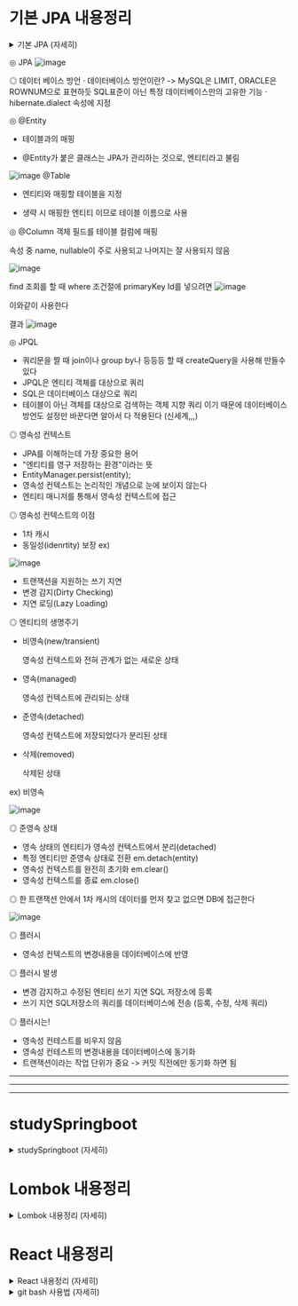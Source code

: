 # 기본 JPA 내용정리

<details>
    <summary> 기본 JPA (자세히)</summary>
   
      ◎ JPA와 CRUD
    
      · 저장 : jpa.persist(member)
      · 조회 : Member member = jpa.find(memberId)
      · 수정 : member.setName("변경할 이름")
      · 삭제 : jpa.remove(member)
</details>  

◎ JPA
![image](https://user-images.githubusercontent.com/100402443/233082114-9d896bbe-d761-4a42-8bc2-56d499798169.png)


◎ 데이터 베이스 방언
      · 데이터베이스 방언이란? -> MySQL은 LIMIT, ORACLE은 ROWNUM으로 표현하듯 SQL표준이 아닌 특정 데이터베이스만의 고유한 기능
      · hibernate.dialect 속성에 지정 
      
◎ @Entity
- 테이블과의 매핑

- @Entity가 붙은 클래스는 JPA가 관리하는 것으로, 엔티티라고 불림

![image](https://user-images.githubusercontent.com/100402443/233094922-48903040-8f96-4cc9-882b-a4c3244035e3.png) @Table
- 엔티티와 매핑할 테이블을 지정

- 생략 시 매핑한 엔티티 이므로 테이블 이름으로 사용

◎ @Column
객체 필드를 테이블 컬럼에 매핑

속성 중 name, nullable이 주로 사용되고 나머지는 잘 사용되지 않음

![image](https://user-images.githubusercontent.com/100402443/233090725-d52c9835-3f16-4a88-ad6c-a57e53ea3ee9.png)


find 조회를 할 때 where 조건절에 primaryKey Id를 넣으려면
![image](https://user-images.githubusercontent.com/100402443/233092100-332fe656-8d1e-486d-b854-a4734e8b67f7.png)

이와같이 사용한다

결과
![image](https://user-images.githubusercontent.com/100402443/233092249-2635fa14-c637-46a2-bf28-daf945ccfea2.png)


◎ JPQL

- 쿼리문을 짤 때 join이나 group by나 등등등 할 때 createQuery을 사용해 만들수 있다
- JPQL은 엔티티 객체를 대상으로 쿼리
- SQL은 데이터베이스 대상으로 쿼리
- 테이블이 아닌 객체를 대상으로 검색하는 객체 지향 쿼리 이기 때문에 데이터베이스 방언도 설정만 바꾼다면 알아서 다 적용된다 (신세계,,,)

◎ 영속성 컨텍스트
- JPA를 이해하는데 가장 중요한 용어
- "엔티티를 영구 저장하는 환경"이라는 뜻
- EntityManager.persist(entity);
- 영속성 컨텍스트는 논리적인 개념으로 눈에 보이지 않는다
- 엔티티 매니저를 통해서 영속성 컨텍스트에 접근

◎ 영속성 컨텍스트의 이점
- 1차 캐시
- 동일성(idenrtity) 보장 
ex)

![image](https://user-images.githubusercontent.com/100402443/233402530-d615fc51-37af-422c-8457-91376b2de710.png)

- 트랜잭션을 지원하는 쓰기 지연
- 변경 감지(Dirty Checking)
- 지연 로딩(Lazy Loading)

◎ 엔티티의 생명주기

- 비영속(new/transient)

    영속성 컨텍스트와 전혀 관계가 없는 새로운 상태
    
- 영속(managed)

    영속성 컨텍스트에 관리되는 상태
    
- 준영속(detached)

    영속성 컨텍스트에 저장되었다가 분리된 상태
    
    
- 삭제(removed)

    삭제된 상태
    
 ex) 비영속 
 
 ![image](https://user-images.githubusercontent.com/100402443/233378059-32e74800-c9d9-49ba-a587-259b748e9d68.png)

◎ 준영속 상태

- 영속 상태의 엔티티가 영속성 컨텍스트에서 분리(detached)
- 특정 엔티티만 준영속 상태로 전환 em.detach(entity)
- 영속성 컨텍스트를 완전히 초기화 em.clear()
- 영속성 컨텍스트를 종료 em.close()

 ◎ 한 트랜잭션 안에서 1차 캐시의 데이터를 먼저 찾고 없으면 DB에 접근한다 
 
 ![image](https://user-images.githubusercontent.com/100402443/233382338-9026d978-2953-4e2a-a525-6aa686457d4e.png)

 ◎ 플러시
 
 - 영속성 컨텍스트의 변경내용을 데이터베이스에 반영

 ◎ 플러시 발생
 
 - 변경 감지하고 수정된 엔티티 쓰기 지연 SQL 저장소에 등록
 - 쓰기 지연 SQL저장소의 쿼리를 데이터베이스에 전송 (등록, 수정, 삭제 쿼리)

 ◎ 플러시는!
 - 영속성 컨테스트를 비우지 않음
 - 영속성 컨테스트의 변경내용을 데이터베이스에 동기화
 - 트랜잭션이라는 작업 단위가 중요 -> 커밋 직전에만 동기화 하면 됨


---------------------------------------------------------------------------------------------------------------------
---------------------------------------------------------------------------------------------------------------------
---------------------------------------------------------------------------------------------------------------------
  
  




































# studySpringboot

<details>
    <summary> studySpringboot (자세히)</summary>
    
    JPA공부를 하고 나서 인프런 강의듣기 인프런 강의는 JPA를 기본적으로 쓰고 활용하는 방법에 대한
    강의 이기 때문이다
    
</details>  

# Lombok 내용정리

<details>
    <summary> Lombok 내용정리 (자세히)</summary>

    1. @ToString : toString 메소드를 자동으로 생성해주는 어노테이션이다 (System.out.println(">>>" + user.toString()); 가능하게 해줌)
    2. @Getter : 해당 클래스의 필드값들의 getter메소드를 자동으로 만들어주는 어노테이션이다. (데이터의 캡슐화 이유로 필수) 
    3. @Setter : 해당 클래스의 필드값들의 setter메소드를 자동으로 만들어주는 어노테이션이다. (데이터의 캡슐화 이유로 필수) 
    4. @NoArgsConstructor : 아무값도 존재하지 않는 생성자를 만들수 있게 만드는 어노테이션이다. (기본 생성자를 만들어줌) ex) User user = new User();
    5. @AllArgsConstructor : 전체의 값을 넣는 생성자를 만들수 있게 만드는 어노테이션이다. (여기에 필드에 쓴 모든생성자만 만들어줌) 
       ex) User user1 = new User("martin", "martin@nate.com", LocalDateTime.now(), LocalDateTime.now());
    6. @RequiredArgsConstructor : 초기화 되지않은 final 필드나, @NonNull 이 붙은 필드에 대해 생성자를 생성해 줍니다. @NonNull을 필드값위에 붙인다
       ex)  @NonNull
            private String name;
            @NonNull
            private String email;
    7. @Data : @ToString, @Getter, @Setter, @RequiredArgsConstructor, @EqualsAndHashCode 를 합쳐놓은 기능이다
    8. @Builder : 빌더 기능을 사용 가능하게 하는 어노테이션이다.
       ex) User user3 = User.builder().name("martin").email("martin@nate.com").build();
</details>
   
# React 내용정리


<details>
    <summary> React 내용정리 (자세히)</summary>
    
    실시간으로 코딩 한 소스들 확인하는 법
    Terminal에서 NewTerminal클릭 한 후 밑에 입력창에 npm start 입력한다

    state
    state 변수로 저장하고 사용할 시 변경된 점이 있다면 자동 렌더링이 된다 마치 Ajax처럼 스무스하게 홈페이지 이동이 가능하다 
    <Array, Object state데이터 수정 방법>
        
    ex) 

    `let [글제목, 글제목변경] = useState(['남자 코트 추천', '강남 우동 맛집', '다모토리']);`

    - 일단 변경함수 써야함 ex)글제목변경
    - 변경함수(대체할 데이터)

    state는 직접 건들지말고 deep copy해서 그걸 건드려야함
    ex)	

    `var newArray = [...글제목];   ([...] 신문법임 그냥 '글제목'카피하면 값공유만 하게됨)
        newArray[0] = '여자코트 추천';
        글제목변경( newArray );`

    순서정리
    1. 일단 기존 state카피본 만들고
    2. 카피본에 수정사항 반영하고
    3. 변경함수()에 집어넣기
        
    
    
    Component 사용법과 유의사항
    사용법
        
   해당 태그를 '사용자 지정'함수로 묶어 사용가능 (App() 태그 밖에다 만든다. App()도 하나의 펑션이기 때문이다)
  
      ex)

      `function Modal(){
      return (
        <div className="modal">
            <h2>제목</h2>
            <p>날짜</p>
            <p>상세내용</p>
          </div>
        )
      }`
      
      
        ####유의사항
        
        1. 이름은 대문자로 시작
        2. return() 안에 있는건 태그하나로 묶어여함
        3. 반복출현하는 HTML덩어리들, 자주 변경되는 HTML UI들, 다른페이지 만들 때 이와 같을 때 Component로 만드는게 좋다
        4. 상위 component에서 만든 state를 쓰려면 props 문법 이용해야함
        
        
        ### React에서 클릭시 등장하는 UI만드는법

        - UI가 보임/안보임 정보를 state로 저장해둠
        - if문을 이용해 state가 true일 때 UI를 보여줌


        ### map()함수 사용법

         `var array = [2,3,4];

          var newArray = array.map(function(a){
            return a * 2
          });`

        결과값 [4,6,8]이 나오게 된다 파라미터 a가 array안에 값들이다(반복문이랑 유사)
        
</details>


  
  
  
<details>
    <summary> git bash 사용법 (자세히)</summary>
   
      ### git bash 사용법
      1. 올리고 싶은 폴더에 마우스 오른쪽 버튼을 눌러 git Bash here를 클릭
      2. git init 입력
      3. git add . 입력
      4. git commit -m "커밋메세지 입력"
      5. git push -u origin +master 입력 끝
      6. 초기 설정 방법 및 git bash설치는 구글링

</details>  


